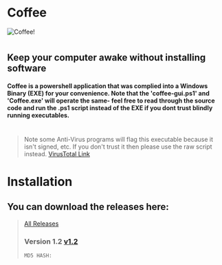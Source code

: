 # Coffee
![Coffee!](https://cdn.iconscout.com/icon/free/png-256/hot-drinks-1533452-1299575.png)

#

## Keep your computer awake without installing software

#### Coffee is a powershell application that was complied into a Windows Binary (EXE) for your convenience. Note that the 'coffee-gui.ps1' and 'Coffee.exe' will operate the same- feel free to read through the source code and run the .ps1 script instead of the EXE if you dont trust blindly running executables.

#

> Note some Anti-Virus programs will flag this executable because it isn't signed, etc. If you don't trust it then please use the raw script instead. [VirusTotal Link](https://www.virustotal.com/gui/file/d570f91f7eb55d49a60c20b3299bcbca95b846bbbd875ebc3dc7dee5674362f1?nocache=1)

# Installation
## You can download the releases here:
>[All Releases](https://www.example.com)
>
>### Version 1.2 [v1.2]()
> ` MD5 HASH:   `